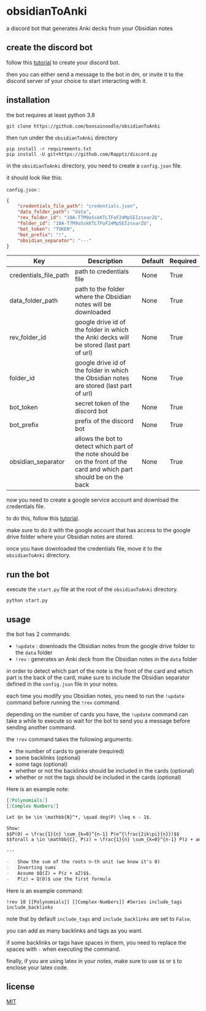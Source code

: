 # obsidianToAnki

a discord bot that generates Anki decks from your Obsidian notes

## create the discord bot

follow this [tutorial](https://discordpy.readthedocs.io/en/stable/discord.html) to create your discord bot.

then you can either send a message to the bot in dm, or invite it to the discord server of your choice to start interacting with it.

## installation

the bot requires at least python 3.8

```
git clone https://github.com/bonsainoodle/obsidianToAnki
```

then run under the `obsidianToAnki` directory

```
pip install -r requirements.txt
pip install -U git+https://github.com/Rapptz/discord.py
```

in the `obsidianToAnki` directory, you need to create a `config.json` file.

it should look like this:

`config.json` :

```json
{
    "credentials_file_path": "credentials.json",
    "data_folder_path": "data",
    "rev_folder_id": "10A-T7M9oSskKTLTFoF24MpSEIzsxarZU",
    "folder_id": "10A-T7M9oSskKTLTFoF24MpSEIzsxarZU",
    "bot_token": "TOKEN",
    "bot_prefix": "!",
    "obsidian_separator": "---"
}
```

| Key                   | Description                                                                                                             | Default | Required |
| --------------------- | ----------------------------------------------------------------------------------------------------------------------- | ------- | -------- |
| credentials_file_path | path to credentials file                                                                                                | None    | True     |
| data_folder_path      | path to the folder where the Obsidian notes will be downloaded                                                          | None    | True     |
| rev_folder_id         | google drive id of the folder in which the Anki decks will be stored (last part of url)                                 | None    | True     |
| folder_id             | google drive id of the folder in which the Obsidian notes are stored (last part of url)                                 | None    | True     |
| bot_token             | secret token of the discord bot                                                                                         | None    | True     |
| bot_prefix            | prefix of the discord bot                                                                                               | None    | True     |
| obsidian_separator    | allows the bot to detect which part of the note should be on the front of the card and which part should be on the back | None    | True     |

now you need to create a google service account and download the credentials file.

to do this, follow this [tutorial](https://developers.google.com/workspace/guides/create-credentials?hl=fr#service-account).

make sure to do it with the google account that has access to the google drive folder where your Obsidian notes are stored.

once you have downloaded the credentials file, move it to the `obsidianToAnki` directory.

## run the bot

execute the `start.py` file at the root of the `obsidianToAnki` directory.

```
python start.py
```

## usage

the bot has 2 commands:

-   `!update` : downloads the Obsidian notes from the google drive folder to the `data` folder
-   `!rev` : generates an Anki deck from the Obsidian notes in the `data` folder

in order to detect which part of the note is the front of the card and which part is the back of the card, make sure to include the Obsidian separator defined in the `config.json` file in your notes.

each time you modify you Obsidian notes, you need to run the `!update` command before running the `!rev` command.

depending on the number of cards you have, the `!update` command can take a while to execute so wait for the bot to send you a message before sending another command.

the `!rev` command takes the following arguments:

-   the number of cards to generate (required)
-   some backlinks (optional)
-   some tags (optional)
-   whether or not the backlinks should be included in the cards (optional)
-   whether or not the tags should be included in the cards (optional)

Here is an example note:

```md
[[Polynomials]]
[[Complex Numbers]]

Let $n be \in \mathbb{N}^*, \quad deg(P) \leq n - 1$.

Show:
$$P(0) = \frac{1}{n} \sum_{k=0}^{n-1} P(e^{\frac{2ik\pi}{n}})$$
$$forall a \in \mathbb{C}, P(z) = \frac{1}{n} \sum_{k=0}^{n-1} P(z + ae^{\frac{2ik\pi}{n}})$$

---

-   Show the sum of the roots n-th unit (we know it's 0)
-   Inverting sums
-   Assume $Q(Z) = P(z + aZ)$$.
-   P(z) = Q(0)$ use the first formula
```

Here is an example command:

```
!rev 10 [[Polynomials]] [[Complex-Numbers]] #Series include_tags include_backlinks
```

note that by default `include_tags` and `include_backlinks` are set to `False`.

you can add as many backlinks and tags as you want.

if some backlinks or tags have spaces in them, you need to replace the spaces with `-` when executing the command.

finally, if you are using latex in your notes, make sure to use `$$` or `$` to enclose your latex code.

## license

[MIT](https://choosealicense.com/licenses/mit/)
